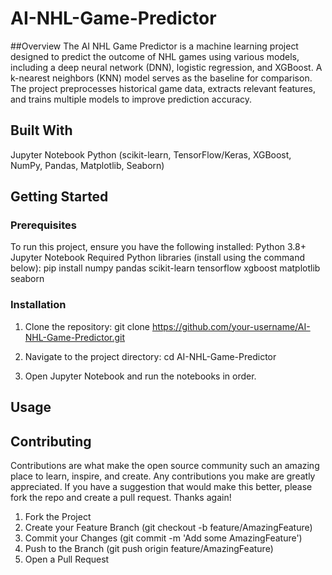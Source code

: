 # AI-NHL-Game-Predictor

##Overview
The AI NHL Game Predictor is a machine learning project designed to predict the outcome of NHL games using various models, including a deep neural network (DNN), logistic regression, and XGBoost. A k-nearest neighbors (KNN) model serves as the baseline for comparison. The project preprocesses historical game data, extracts relevant features, and trains multiple models to improve prediction accuracy.

## Built With
Jupyter Notebook
Python (scikit-learn, TensorFlow/Keras, XGBoost, NumPy, Pandas, Matplotlib, Seaborn)

## Getting Started
### Prerequisites
To run this project, ensure you have the following installed:
Python 3.8+
Jupyter Notebook
Required Python libraries (install using the command below):
pip install numpy pandas scikit-learn tensorflow xgboost matplotlib seaborn

### Installation
1. Clone the repository:
git clone https://github.com/your-username/AI-NHL-Game-Predictor.git

2. Navigate to the project directory:
cd AI-NHL-Game-Predictor

3. Open Jupyter Notebook and run the notebooks in order.


## Usage

## Contributing
Contributions are what make the open source community such an amazing place to learn, inspire, and create. Any contributions you make are greatly appreciated. If you have a suggestion that would make this better, please fork the repo and create a pull request. Thanks again!

1. Fork the Project
2. Create your Feature Branch (git checkout -b feature/AmazingFeature)
3. Commit your Changes (git commit -m 'Add some AmazingFeature')
4. Push to the Branch (git push origin feature/AmazingFeature)
5. Open a Pull Request
